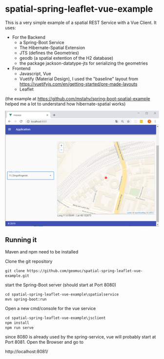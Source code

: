# spatial-spring-leaflet-vue-example

This is a very simple example of a spatial REST Service with a Vue Client. It uses:
* For the Backend
   * a Spring-Boot Service
   * The Hibernate-Spatial Extension
   * JTS (defines the Geometries)
   * geodb (a spatial extention of the H2 database)
   * the package jackson-datatype-jts for serializing the geometries
* Frontend
   * Javascript, Vue
   * Vuetify (Material Design), I used the "baseline" layout from https://vuetifyjs.com/en/getting-started/pre-made-layouts 
   * Leaflet 
  
(the example at https://github.com/mstahv/spring-boot-spatial-example helped me a lot to understand how hibernate-spatial works) 

![GitHub Logo](/app.jpg)


## Running it

Maven and npm need to be installed

Clone the git repository

```
git clone https://github.com/geomuc/spatial-spring-leaflet-vue-example.git
```

start the Spring-Boot server (should start at Port 8080)
```
cd spatial-spring-leaflet-vue-example\spatialservice
mvn spring-boot:run
```

Open a new cmd/console for the vue service

```
cd spatial-spring-leaflet-vue-example\jsclient
npm install
npm run serve
```
since 8080 is already used by the spring-service, vue will probably start at Port 8081.
Open the Browser and go to

http://localhost:8081/
